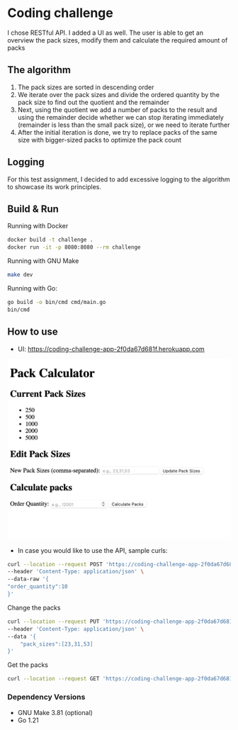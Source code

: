 # Coding challenge

I chose RESTful API. I added a UI as well. The user is able to get an overview the pack sizes,
modify them and calculate the required amount of packs


## The algorithm 

1. The pack sizes are sorted in descending order
2. We iterate over the pack sizes and divide the ordered quantity by the pack size to find out the quotient and the remainder 
3. Next, using the quotient we add a number of packs to the result and using the remainder decide whether we can stop iterating immediately (remainder is less than the small pack size), or we need to iterate further
4. After the initial iteration is done, we try to replace packs of the same size with bigger-sized packs to optimize the pack count

## Logging

For this test assignment, I decided to add excessive logging to the algorithm to showcase its work principles.


## Build & Run

Running with Docker
```bash
docker build -t challenge .
docker run -it -p 8080:8080 --rm challenge
```

Running with GNU Make
```bash
make dev
```

Running with Go:
```Bash
go build -o bin/cmd cmd/main.go
bin/cmd
```

## How to use

* UI: https://coding-challenge-app-2f0da67d681f.herokuapp.com

![UI](ui.png)
* In case you would like to use the API, sample curls: 
```bash 
curl --location --request POST 'https://coding-challenge-app-2f0da67d681f.herokuapp.com/api/v1/calculate_packs' \
--header 'Content-Type: application/json' \
--data-raw '{
"order_quantity":10
}'
```

Change the packs
```bash 
curl --location --request PUT 'https://coding-challenge-app-2f0da67d681f.herokuapp.com/api/v1/pack_sizes' \
--header 'Content-Type: application/json' \
--data '{
    "pack_sizes":[23,31,53]
}'
```

Get the packs
```bash 
curl --location --request GET 'https://coding-challenge-app-2f0da67d681f.herokuapp.com/api/v1/pack_sizes' 
```

### Dependency Versions
* GNU Make 3.81 (optional)
* Go 1.21